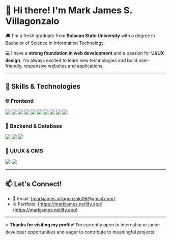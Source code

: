 # 👋 Hi there! I'm Mark James S. Villagonzalo

🎓 I'm a fresh graduate from **Bulacan State University** with a degree in Bachelor of Science in Information Technology.

💻 I have a **strong foundation in web development** and a passion for **UI/UX design**. I'm always excited to learn new technologies and build user-friendly, responsive websites and applications.

---

## 🚀 Skills & Technologies

### 🌐 Frontend
<p align="left">
  <img src="https://img.shields.io/badge/HTML5-E34F26?style=flat&logo=html5&logoColor=white" />
  <img src="https://img.shields.io/badge/CSS3-1572B6?style=flat&logo=css3&logoColor=white" />
  <img src="https://img.shields.io/badge/Bootstrap-563D7C?style=flat&logo=bootstrap&logoColor=white" />
  <img src="https://img.shields.io/badge/Tailwind_CSS-38B2AC?style=flat&logo=tailwind-css&logoColor=white" />
  <img src="https://img.shields.io/badge/Quasar-027BE3?style=flat&logo=quasar&logoColor=white" />
  <img src="https://img.shields.io/badge/Vue.js-4FC08D?style=flat&logo=vue.js&logoColor=white" />
  <img src="https://img.shields.io/badge/React-61DAFB?style=flat&logo=react&logoColor=black" />
  <img src="https://img.shields.io/badge/JavaScript-F7DF1E?style=flat&logo=javascript&logoColor=black" />
  <img src="https://img.shields.io/badge/jQuery-0769AD?style=flat&logo=jquery&logoColor=white" />
  <img src="https://img.shields.io/badge/AJAX-00599C?style=flat&logo=windows-terminal&logoColor=white" />
</p>

### 🧠 Backend & Database
<p align="left">
  <img src="https://img.shields.io/badge/PHP-777BB4?style=flat&logo=php&logoColor=white" />
  <img src="https://img.shields.io/badge/Laravel-FF2D20?style=flat&logo=laravel&logoColor=white" />
  <img src="https://img.shields.io/badge/MySQL-4479A1?style=flat&logo=mysql&logoColor=white" />
</p>

### 🎨 UI/UX & CMS
<p align="left">
  <img src="https://img.shields.io/badge/Figma-F24E1E?style=flat&logo=figma&logoColor=white" />
  <img src="https://img.shields.io/badge/WordPress-21759B?style=flat&logo=wordpress&logoColor=white" />
</p>

---

## 📫 Let's Connect!

- 📧 Email: [markjames.villagonzalo06@gmail.com]
- 🌐 Portfolio: [https://markjames.netlify.app](https://markjames.netlify.app)

---

⭐ **Thanks for visiting my profile!** I’m currently open to internship or junior developer opportunities and eager to contribute to meaningful projects!
